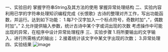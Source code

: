一、实验目的
掌握字符串String及其方法的使用
掌握异常处理结构
二、实验内容
利用已学的字符串处理知识编程完成《长恨歌》古诗的整理对齐工作，写出功能函数，并运行。达到如下功能：
1.每7个汉字加入一个标点符号，奇数时加“，”，偶数时加“。”
2.允许提供输入参数，统计古诗中某个字或词出现的次数
考虑操作中可能出现的异常，在程序中设计异常处理程序
三、实验步骤
1.将所要输出的文字输入，进行所需格式的输出；
2.接着统计该文字中某文字出现的次数；
3.异常处理
四、实验结果 
![image](https://github.com/2018310783/-/upload/master)
